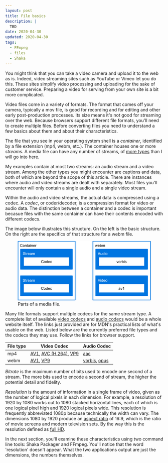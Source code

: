 ```yaml
---
layout: post
title: File basics
description: |
  TBD
date: 2020-04-30
updated: 2020-04-30
tags:
  - FFmpeg
  - files
  - Shaka
---
```


You might think that you can take a video camera and upload it to the web as is.
Indeed, video streaming sites such as YouTube or Vimeo let you do this. These
sites simplify video processing and uploading for the sake of customer
service. Preparing a video for serving from your own site is a bit more
complicated.

Video files come in a variety of formats. The format that comes off your camera,
typically a mov file, is good for recording and for editing and other early
post-production processes. Its size means it's not good for streaming over the
web. Because browsers support different file formats, you'll need to create
multiple files. Before converting files you need to understand a few basics
about them and about their characteristics.

The file that you see in your operating system shell is a _container_,
identified by a file extension (mp4, webm, etc.). The container houses one or
more _streams_. A media file can have any number of streams, of [more
types](https://developer.mozilla.org/en-US/docs/Web/Media/Formats) than I will
go into here.

My examples contain at most two streams: an audio stream and a video stream.
Among the other types you might encounter are captions and data, both of which
are beyond the scope of this article. There are instances where audio and
video streams are dealt with separately. Most files you'll encounter will only
contain a single audio and a single video stream.

Within the audio and video streams, the actual data is compressed using a codec.
A _codec_, or coder/decoder, is a compression format for video or audio data. The
distinction between a container and a codec is important becasue files with the
same container can have their contents encoded with different codecs.

The image below illustrates this structure. On the left is the basic structure.
On the right are the specifics of that structure for a webm file.

<figure class="w-figure  w-figure--inline-right">
  <img src="./media-container-onion.png" alt="Comparing media file structure with a hypothetical media file.">
  <figcaption class="w-figcaption">Parts of a media file.</figcaption>
</figure>

Many file formats support multiple codecs for the same stream type. A complete
list of available [video
codecs](https://developer.mozilla.org/en-US/docs/Web/Media/Formats/Video_codecs)
and [audio
codecs](ttps://developer.mozilla.org/en-US/docs/Web/Media/Formats/Audio_codecs)
would be a whole website itself. The links just provided are for MDN's practical
lists of what's usable on the web. Listed below are the currently preferred file
types and the codecs they may use. Follow the links for browser support.

| File type | Video Codec | Audio Codec |
| ---- | ----- | ---- |
| mp4  | [AV1](https://developer.mozilla.org/en-US/docs/Web/Media/Formats/Video_codecs#AV1), [AVC (H.264)](https://developer.mozilla.org/en-US/docs/Web/Media/Formats/Video_codecs#AVC_H.264), [VP9](https://developer.mozilla.org/en-US/docs/Web/Media/Formats/Video_codecs#VP9) | [aac](https://developer.mozilla.org/en-US/docs/Web/Media/Formats/Audio_codecs#AAC) |
| webm | [AV1](https://developer.mozilla.org/en-US/docs/Web/Media/Formats/Video_codecs#AV1), [VP9](https://developer.mozilla.org/en-US/docs/Web/Media/Formats/Video_codecs#VP9) | [vorbis](https://developer.mozilla.org/en-US/docs/Web/Media/Formats/Audio_codecs#Vorbis), [opus](https://developer.mozilla.org/en-US/docs/Web/Media/Formats/Audio_codecs#Opus) |

_Bitrate_ is the maximum number of bits used to encode one second of a stream.
The more bits used to encode a second of stream, the higher the potential
detail and fidelity.

_Resolution_ is the amount of information in a single frame of video, given as
the number of logical pixels in each dimension. For example, a resolution of
1920 by 1080 works out to 1080 stacked horizontal lines, each of which is one
logical pixel high and 1920 logical pixels wide. This resolution is frequently
abbreviated 1080p because technically the width can vary. The dimensions 1080 by
1920 produce an [aspect
ratio](https://en.wikipedia.org/wiki/Aspect_ratio_(image)) of 16:9, which is the
ratio of movie screens and modern television sets. By the way this is the
resolution defined as [full
HD](https://www.google.com/search?q=what+is+hd+resolution&oq=what+is+hd+resolution&aqs=chrome.0.0l6.3183j0j8&sourceid=chrome&ie=UTF-8#q=full+hd+resolution).

In the next section, you'll examine these characteristics using two command line
tools: Shaka Packager and FFmpeg. You'll notice that the word 'resolution'
doesn't appear. What the two applications output are just the dimensions, the
numbers themselves.







